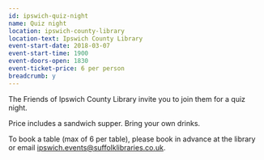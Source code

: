 ```yaml
---
id: ipswich-quiz-night
name: Quiz night
location: ipswich-county-library
location-text: Ipswich County Library
event-start-date: 2018-03-07
event-start-time: 1900
event-doors-open: 1830
event-ticket-price: 6 per person
breadcrumb: y
---
```


The Friends of Ipswich County Library invite you to join them for a quiz night.

Price includes a sandwich supper. Bring your own drinks.

To book a table (max of 6 per table), please book in advance at the library or email ipswich.events@suffolklibraries.co.uk.

